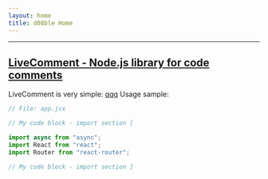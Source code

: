 ```yaml
---
layout: home
title: d08ble Home
---
```

---
[LiveComment - Node.js library for code comments](https://d08ble.github.com/livecomment)
---
LiveComment is very simple:
<a href="/">qqq</a>
Usage sample:
```javascript
// File: app.jsx

// My code block - import section [

import async from "async";
import React from "react";
import Router from "react-router";

// My code block - import section ]
```